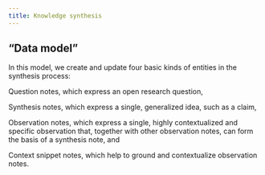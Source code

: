 ```yaml
---
title: Knowledge synthesis
---
```


## “Data model”

In this model, we create and update four basic kinds of entities in the synthesis process: 

Question notes, which express an open research question,

Synthesis notes, which express a single, generalized idea, such as a claim,

Observation notes, which express a single, highly contextualized and specific observation that, together with other observation notes, can form the basis of a synthesis note, and

Context snippet notes, which help to ground and contextualize observation notes.
